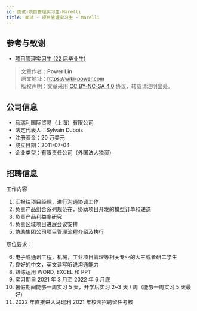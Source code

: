 ```yaml
---
id: 面试-项目管理实习生-Marelli
title: 面试 - 项目管理实习生 - Marelli
---
```


## 参考与致谢

- [项目管理实习生 (22 届毕业生)](https://www.zhipin.com/job_detail/9a80d208293f6c501nZ93Nq_FltX.html?ka=search_list_jname_3_blank&lid=45ZH7P67Abi.search.3&securityId=UtPbL1EKY77xLPxYs-CcsEU5UVSSAgB1iXa5Io2nhZ6Ooptyj1thpW5Gwj74Q7D6qLGdy-pHB3q7BFifVCnEFTsuQmVfOQ%7E%7E)


> 文章作者：**Power Lin**  
> 原文地址：<https://wiki-power.com>  
> 版权声明：文章采用 [CC BY-NC-SA 4.0](https://creativecommons.org/licenses/by/4.0/deed.zh) 协议，转载请注明出处。

## 公司信息

- 马瑞利国际贸易（上海）有限公司
- 法定代表人：Sylvain Dubois
- 注册资金：20 万美元
- 成立日期：2011-07-04
- 企业类型：有限责任公司（外国法人独资）

## 招聘信息

工作内容

1. 汇报给项目经理，进行沟通协调工作
2. 负责产品组合系列规范在，协助项目开发的模型订单和递送
3. 负责产品利益率研究
4. 负责区域项目进展会议安排
5. 协助集团公司项目管理流程介绍及执行

职位要求：

6. 电子或通讯工程，机械，工业项目管理等相关专业的大三或者研二学生
7. 良好的中文，英文读写听说沟通能力
8. 熟练运用 WORD, EXCEL 和 PPT
9. 实习期自 2021 年 3 月至 2022 年 6 月底
10. 暑假期间能够一周实习 5 天，开学后实习 2~3 天 / 周（能够一周实习 5 天最好）
11. 2022 年直接进入马瑞利 2021 年校园招聘留任考核
